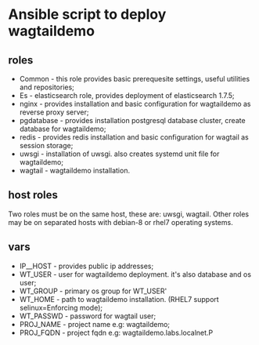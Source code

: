 # Ansible script to deploy wagtaildemo

## roles
* Common - this role provides basic prerequesite settings, useful utilities and repositories;
* Es - elasticsearch role, provides deployment of elasticsearch 1.7.5;
* nginx - provides installation and basic configuration for wagtaildemo as reverse proxy server;
* pgdatabase - provides installation postgresql database cluster, create database for wagtaildemo;
* redis - provides redis installation and basic configuration for wagtail as session storage;
* uwsgi - installation of uwsgi. also creates systemd unit file for wagtaildemo;
* wagtail - wagtaildemo installation.

## host roles
Two roles must be on the same host, these are: uwsgi, wagtail.
Other roles may be on separated hosts with debian-8 or rhel7 operating systems.

## vars
* IP_<ROLE>_HOST - provides public ip addresses;
* WT_USER - user for wagtaildemo deployment. it's also database and os user;
* WT_GROUP - primary os group for WT_USER'
* WT_HOME - path to wagtaildemo installation. (RHEL7 support selinux=Enforcing mode);
* WT_PASSWD - password for wagtail user;
* PROJ_NAME - project name e.g: wagtaildemo;
* PROJ_FQDN - project fqdn e.g: wagtaildemo.labs.localnet.P
